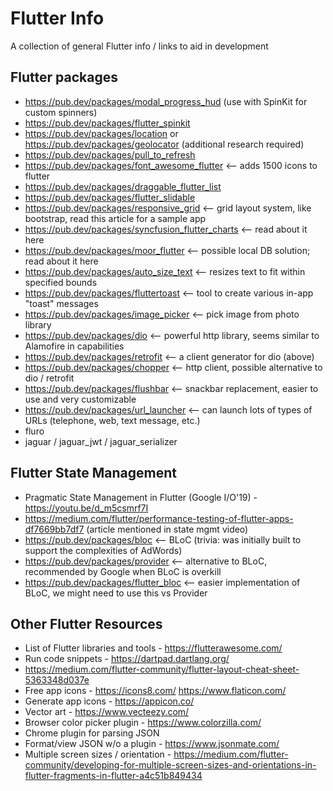 # Flutter Info
A collection of general Flutter info / links to aid in development

## Flutter packages

 - https://pub.dev/packages/modal_progress_hud (use with SpinKit for custom spinners)
 - https://pub.dev/packages/flutter_spinkit
 - https://pub.dev/packages/location or https://pub.dev/packages/geolocator (additional research required)
 - https://pub.dev/packages/pull_to_refresh
 - https://pub.dev/packages/font_awesome_flutter <-- adds 1500 icons to flutter
 - https://pub.dev/packages/draggable_flutter_list
 - https://pub.dev/packages/flutter_slidable
 - https://pub.dev/packages/responsive_grid <-- grid layout system, like bootstrap, read this article for a sample app
 - https://pub.dev/packages/syncfusion_flutter_charts <-- read about  it here
 - https://pub.dev/packages/moor_flutter <-- possible local DB solution; read about it here
 - https://pub.dev/packages/auto_size_text <-- resizes text to fit within specified bounds
 - https://pub.dev/packages/fluttertoast <-- tool to create various in-app "toast" messages
 - https://pub.dev/packages/image_picker <-- pick image from photo library
 - https://pub.dev/packages/dio <-- powerful http library, seems similar to Alamofire in capabilities
 - https://pub.dev/packages/retrofit <-- a client generator for dio (above) 
 - https://pub.dev/packages/chopper <-- http client, possible alternative to dio / retrofit
 - https://pub.dev/packages/flushbar <-- snackbar replacement, easier to use and very customizable
 - https://pub.dev/packages/url_launcher <-- can launch lots of types of URLs (telephone, web, text message, etc.)
 - fluro
 - jaguar / jaguar_jwt / jaguar_serializer


## Flutter State Management

 - Pragmatic State Management in Flutter (Google I/O'19) - https://youtu.be/d_m5csmrf7I
 - https://medium.com/flutter/performance-testing-of-flutter-apps-df7669bb7df7 (article mentioned in state mgmt video)
 - https://pub.dev/packages/bloc <-- BLoC (trivia: was initially built to support the complexities of AdWords)
 - https://pub.dev/packages/provider <-- alternative to BLoC, recommended by Google when BLoC is overkill
 - https://pub.dev/packages/flutter_bloc <-- easier implementation of BLoC, we might need to use this vs Provider

## Other Flutter Resources

 - List of Flutter libraries and tools - https://flutterawesome.com/
 - Run code snippets - https://dartpad.dartlang.org/
 - https://medium.com/flutter-community/flutter-layout-cheat-sheet-5363348d037e
 - Free app icons - https://icons8.com/  https://www.flaticon.com/
 - Generate app icons - https://appicon.co/
 - Vector art - https://www.vecteezy.com/
 - Browser color picker plugin - https://www.colorzilla.com/
 - Chrome plugin for parsing JSON
 - Format/view JSON w/o a plugin - https://www.jsonmate.com/
 - Multiple screen sizes / orientation - https://medium.com/flutter-community/developing-for-multiple-screen-sizes-and-orientations-in-flutter-fragments-in-flutter-a4c51b849434

